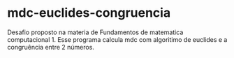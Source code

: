 # mdc-euclides-congruencia
Desafio proposto na materia de Fundamentos de matematica computacional 1. Esse programa calcula mdc com algoritimo de euclides e a congruência entre 2 números.
